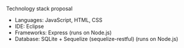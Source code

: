 Technology stack proposal

* Languages: JavaScript, HTML, CSS
* IDE: Eclipse
* Frameworks: Express (runs on Node.js)
* Database: SQLite + Sequelize (sequelize-restful) (runs on Node.js)
